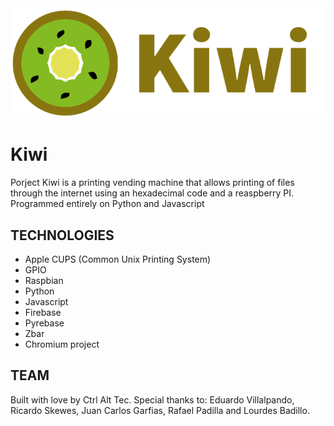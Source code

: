 <img src="logo-name.png"/>

# Kiwi
Porject Kiwi is a printing vending machine that allows printing of files through the internet using an hexadecimal code and a reaspberry PI. Programmed entirely on Python and Javascript

## TECHNOLOGIES
- Apple CUPS (Common Unix Printing System)
- GPIO
- Raspbian
- Python
- Javascript
- Firebase
- Pyrebase
- Zbar
- Chromium project

## TEAM
Built with love by Ctrl Alt Tec. 
Special thanks to: Eduardo Villalpando, Ricardo Skewes, Juan Carlos Garfias, Rafael Padilla and Lourdes Badillo. 
